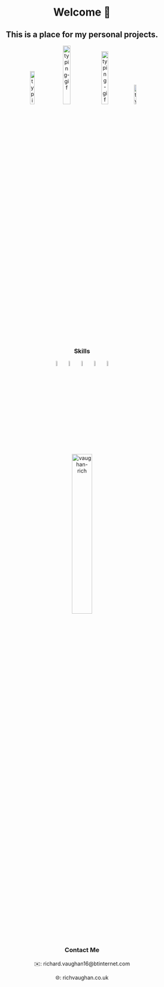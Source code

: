 <h1 align="center">Welcome 👋</h1>
<h2 align="center">This is a place for my personal projects.</h2>

<p align="center">
<img src="https://1.bp.blogspot.com/-PerenMfIjCM/XpcyoHWXSzI/AAAAAAAAB-g/DuPj_IoSWAMod3pVy4eEya4uxk-KN0UuACLcBGAsYHQ/s320/typing%2Bcat%2Bgif3.gif" height="auto" width="15%" alt="typing-gif" />  
<img src="https://media1.tenor.com/images/969ce2bc098f0354f7124a076f1e6555/tenor.gif?itemid=9994708"  height="auto" width="20%" alt="typing-gif" />
<img src="https://acegif.com/wp-content/uploads/cat-typing-2.gif" height="auto" width="19%" alt="typing-gif"/>
<img src="https://media1.tenor.com/images/0b73b9822898ecf8c2f0a74469c6e337/tenor.gif?itemid=5822667"  height="auto" width="11.5%" alt="typing-gif" />
  </p>

<h3 align="center">Skills</h3>

<p align="center">
<img src="https://devicons.github.io/devicon/devicon.git/icons/css3/css3-original-wordmark.svg" alt="css3" width="6%" height="6%"/>
<img src="https://www.vectorlogo.zone/logos/google_cloud/google_cloud-icon.svg" alt="gcp" width="6%" height="6%"/>
<img src="https://devicons.github.io/devicon/devicon.git/icons/html5/html5-original-wordmark.svg" alt="html5" width="6%" height="6%"/>
<img src="https://devicons.github.io/devicon/devicon.git/icons/javascript/javascript-original.svg" alt="javascript" width="6%" height="6%"/> 
<img src="https://devicons.github.io/devicon/devicon.git/icons/python/python-original.svg" alt="python" width="6%" height="6%"/>
<p align="center">
<img width="33%" src="https://github-readme-stats.vercel.app/api/top-langs/?username=vaughan-rich&layout=compact&hide=html" alt="vaughan-rich"/>
</p>
<h3 align="center">Contact Me</h3>
<p align="center">✉️: richard.vaughan16@btinternet.com</p>
<p align="center">🌐: richvaughan.co.uk</p>
